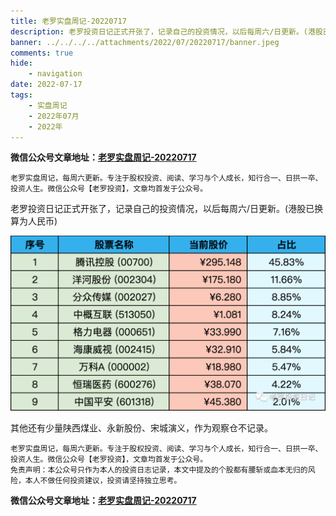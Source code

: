 ```yaml
---
title: 老罗实盘周记-20220717
description: 老罗投资日记正式开张了，记录自己的投资情况，以后每周六/日更新。(港股已换算为人民币)，其他还有少量陕西煤业、永新股份、宋城演义，作为观察仓不记录。
banner: ../../../../attachments/2022/07/20220717/banner.jpeg
comments: true
hide:
    - navigation
date: 2022-07-17
tags:
    - 实盘周记
    - 2022年07月
    - 2022年
---
```


__微信公众号文章地址：[老罗实盘周记-20220717](https://mp.weixin.qq.com/s/L6bPggryIP4TpnOKRSy1Pw)__

```
老罗实盘周记，每周六更新。专注于股权投资、阅读、学习与个人成长，知行合一、日拱一卒、投资人生。微信公众号【老罗投资】，文章均首发于公众号。
```

老罗投资日记正式开张了，记录自己的投资情况，以后每周六/日更新。(港股已换算为人民币)

![持仓股票明细 (港股已换算为人民币)](../../../attachments/2022/07/20220717/1.png)

其他还有少量陕西煤业、永新股份、宋城演义，作为观察仓不记录。

```
老罗实盘周记，每周六更新。专注于股权投资、阅读、学习与个人成长，知行合一、日拱一卒、投资人生。微信公众号【老罗投资】，文章均首发于公众号。
免责声明：本公众号只作为本人的投资日志记录，本文中提及的个股都有腰斩或血本无归的风险，本人不做任何投资建议，投资请坚持独立思考。
```

__微信公众号文章地址：[老罗实盘周记-20220717](https://mp.weixin.qq.com/s/L6bPggryIP4TpnOKRSy1Pw)__